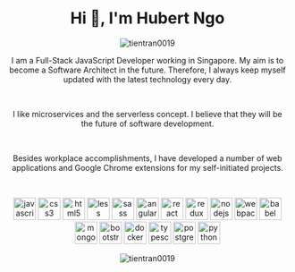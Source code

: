 <h1 align="center">Hi 👋, I'm Hubert Ngo</h1>
<p align="center"> <img src="https://komarev.com/ghpvc/?username=tientran0019" alt="tientran0019" /> </p>
<p align="center">
   I am a Full-Stack JavaScript Developer working in Singapore. My aim is to become a Software Architect in the future. Therefore, I always keep myself updated with the latest technology every day.</p> 
<br />
<p align="center">
   I like microservices and the serverless concept. I believe that they will be the future of software development.</p> 
<br />
<p align="center">
   Besides workplace accomplishments, I have developed a number of web applications and Google Chrome extensions for my self-initiated projects.</p> 
<br />

<p align="center">
    <img src="https://konpa.github.io/devicon/devicon.git/icons/javascript/javascript-original.svg" alt="javascript" width="40"  height="40" /> 
    <img src="https://konpa.github.io/devicon/devicon.git/icons/css3/css3-original-wordmark.svg" alt="css3" width="40"  height="40" /> 
    <img src="https://konpa.github.io/devicon/devicon.git/icons/html5/html5-original-wordmark.svg" alt="html5" width="40" height="40" /> 
    <img src="https://konpa.github.io/devicon/devicon.git/icons/less/less-plain-wordmark.svg" alt="less" width="40" height="40" />
    <img src="https://konpa.github.io/devicon/devicon.git/icons/sass/sass-original.svg" alt="sass" width="40" height="40" />
    <img src="https://konpa.github.io/devicon/devicon.git/icons/angularjs/angularjs-plain.svg" alt="angularjs" width="40" height="40" />
    <img src="https://konpa.github.io/devicon/devicon.git/icons/react/react-original-wordmark.svg" alt="react" width="40" height="40" />
    <img src="https://konpa.github.io/devicon/devicon.git/icons/redux/redux-original.svg" alt="redux" width="40" height="40" />
    <img src="https://konpa.github.io/devicon/devicon.git/icons/nodejs/nodejs-plain.svg" alt="nodejs" width="40" height="40" />
    <img src="https://konpa.github.io/devicon/devicon.git/icons/webpack/webpack-plain.svg" alt="webpack" width="40" height="40" />
    <img src="https://konpa.github.io/devicon/devicon.git/icons/babel/babel-original.svg" alt="babel" width="40" height="40" />
    <img src="https://konpa.github.io/devicon/devicon.git/icons/mongodb/mongodb-original-wordmark.svg" alt="mongodb" width="40" height="40" />
    <img src="https://konpa.github.io/devicon/devicon.git/icons/bootstrap/bootstrap-plain.svg" alt="bootstrap" width="40" height="40" />
    <img src="https://konpa.github.io/devicon/devicon.git/icons/docker/docker-original-wordmark.svg" alt="docker" width="40" height="40" /> 
    <img src="https://konpa.github.io/devicon/devicon.git/icons/typescript/typescript-original.svg" alt="typescript" width="40" height="40" /> 
    <img src="https://konpa.github.io/devicon/devicon.git/icons/postgresql/postgresql-original-wordmark.svg" alt="postgresql" width="40" height="40" /> 
    <img src="https://konpa.github.io/devicon/devicon.git/icons/python/python-original-wordmark.svg" alt="python" width="40" height="40" /> 
    
</p>
<p align="center"> <img src="https://github-readme-stats.vercel.app/api?username=hubertngo&show_icons=true" alt="tientran0019" /> </p>
